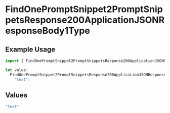 # FindOnePromptSnippet2PromptSnippetsResponse200ApplicationJSONResponseBody1Type

## Example Usage

```typescript
import { FindOnePromptSnippet2PromptSnippetsResponse200ApplicationJSONResponseBody1Type } from "orq-poc-typescript-multi-env-version/models/operations";

let value:
  FindOnePromptSnippet2PromptSnippetsResponse200ApplicationJSONResponseBody1Type =
    "text";
```

## Values

```typescript
"text"
```